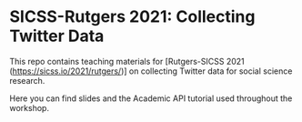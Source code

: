 # SICSS-Rutgers 2021: Collecting Twitter Data

This repo contains teaching materials for [Rutgers-SICSS 2021 (https://sicss.io/2021/rutgers/)] on collecting Twitter data for social science research. 

Here you can find slides and the Academic API tutorial used throughout the workshop.




